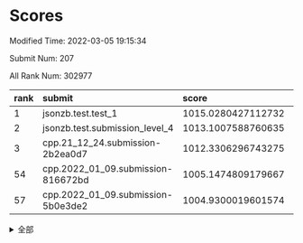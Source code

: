 # Scores

Modified Time: 2022-03-05 19:15:34

Submit Num: 207

All Rank Num: 302977

| rank |               submit               |       score        |       sigma        | pk_num |
| :--- | :--------------------------------- | :----------------- | :----------------- | :----- |
| 1    | jsonzb.test.test_1                 | 1015.0280427112732 | 0.8816307206318491 | 5850   |
| 2    | jsonzb.test.submission_level_4     | 1013.1007588760635 | 0.8208624893746921 | 5861   |
| 3    | cpp.21_12_24.submission-2b2ea0d7   | 1012.3306296743275 | 0.784561513094945  | 5851   |
| 54   | cpp.2022_01_09.submission-816672bd | 1005.1474809179667 | 0.7188103322139725 | 5849   |
| 57   | cpp.2022_01_09.submission-5b0e3de2 | 1004.9300019601574 | 0.7321921732805999 | 5858   |


<details>
<summary>全部</summary>

| rank |                 submit                 |       score        |       sigma        | pk_num |
| :--- | :------------------------------------- | :----------------- | :----------------- | :----- |
| 1    | jsonzb.test.test_1                     | 1015.0280427112732 | 0.8816307206318491 | 5850   |
| 2    | jsonzb.test.submission_level_4         | 1013.1007588760635 | 0.8208624893746921 | 5861   |
| 3    | cpp.21_12_24.submission-2b2ea0d7       | 1012.3306296743275 | 0.784561513094945  | 5851   |
| 4    | gobigger.level_3.submission_level_3_42 | 1011.5061173867629 | 0.7691407010620719 | 5857   |
| 5    | gobigger.level_3.submission_level_3_19 | 1011.4215152046816 | 0.7848948821205148 | 5855   |
| 6    | gobigger.level_3.submission_level_3_49 | 1011.2658203625515 | 0.7729516724660446 | 5855   |
| 7    | gobigger.level_3.submission_level_3_26 | 1011.1741322790635 | 0.7946303207652453 | 5855   |
| 8    | gobigger.level_3.submission_level_3_29 | 1010.9689612759481 | 0.7674336719829224 | 5858   |
| 9    | gobigger.level_3.submission_level_3_23 | 1010.929463358348  | 0.7582849471007239 | 5857   |
| 10   | gobigger.level_3.submission_level_3_34 | 1010.8274140467068 | 0.7609852657916467 | 5857   |
| 11   | gobigger.level_3.submission_level_3_46 | 1010.8228221339292 | 0.7738837276620528 | 5856   |
| 12   | gobigger.level_3.submission_level_3_37 | 1010.8120968562195 | 0.759058950582412  | 5857   |
| 13   | gobigger.level_3.submission_level_3_24 | 1010.4826489764789 | 0.7601550248111665 | 5854   |
| 14   | gobigger.level_3.submission_level_3_0  | 1010.4441577890321 | 0.7640494349258175 | 5852   |
| 15   | gobigger.level_3.submission_level_3_10 | 1010.4234555779726 | 0.7423194514164854 | 5851   |
| 16   | gobigger.level_3.submission_level_3_2  | 1010.416498096409  | 0.7664967769481679 | 5853   |
| 17   | gobigger.level_3.submission_level_3_47 | 1010.3899283837972 | 0.7693114072384063 | 5861   |
| 18   | gobigger.level_3.submission_level_3_33 | 1010.3897821097564 | 0.7724490826527489 | 5853   |
| 19   | gobigger.level_3.submission_level_3_20 | 1010.3396583163806 | 0.7685804364153511 | 5854   |
| 20   | gobigger.level_3.submission_level_3_30 | 1010.2998749417877 | 0.7541982646883839 | 5856   |
| 21   | gobigger.level_3.submission_level_3_9  | 1010.2458103745512 | 0.7576326617004784 | 5851   |
| 22   | gobigger.level_3.submission_level_3_16 | 1010.2341197451856 | 0.7637401160750168 | 5856   |
| 23   | gobigger.level_3.submission_level_3_41 | 1010.0218635088669 | 0.7540109033055631 | 5851   |
| 24   | gobigger.level_3.submission_level_3_27 | 1009.9873590865262 | 0.7694358308107887 | 5857   |
| 25   | gobigger.level_3.submission_level_3_5  | 1009.9536727485313 | 0.7534609571154853 | 5859   |
| 26   | gobigger.level_3.submission_level_3_14 | 1009.9185154614433 | 0.7682103388807732 | 5854   |
| 27   | gobigger.level_3.submission_level_3_45 | 1009.9032451519164 | 0.7581326135992125 | 5854   |
| 28   | gobigger.level_3.submission_level_3_38 | 1009.8998427949642 | 0.7764821420507677 | 5855   |
| 29   | gobigger.level_3.submission_level_3_3  | 1009.8589157440252 | 0.7560700735037873 | 5854   |
| 30   | gobigger.level_3.submission_level_3_1  | 1009.8502649115547 | 0.7722384489233893 | 5850   |
| 31   | gobigger.level_3.submission_level_3_8  | 1009.848435232237  | 0.7577171226854773 | 5853   |
| 32   | gobigger.level_3.submission_level_3_28 | 1009.8073211427175 | 0.7392333236942606 | 5858   |
| 33   | gobigger.level_3.submission_level_3_32 | 1009.8049037132887 | 0.7572970867528622 | 5853   |
| 34   | gobigger.level_3.submission_level_3_22 | 1009.7962930708454 | 0.7662131289419873 | 5850   |
| 35   | gobigger.level_3.submission_level_3_44 | 1009.7463900190614 | 0.7627751956272525 | 5851   |
| 36   | gobigger.level_3.submission_level_3_40 | 1009.6719621987643 | 0.7532938740894112 | 5850   |
| 37   | gobigger.level_3.submission_level_3_43 | 1009.6380034409508 | 0.7610792409254766 | 5847   |
| 38   | gobigger.level_3.submission_level_3_7  | 1009.6052098063805 | 0.7583958505500125 | 5850   |
| 39   | gobigger.level_3.submission_level_3_6  | 1009.5564928169853 | 0.7467979561079316 | 5854   |
| 40   | gobigger.level_3.submission_level_3_12 | 1009.460138861292  | 0.7608935435831392 | 5848   |
| 41   | gobigger.level_3.submission_level_3_39 | 1009.4361663658714 | 0.7272015292807531 | 5851   |
| 42   | gobigger.level_3.submission_level_3_25 | 1009.3896402478305 | 0.7654335297647676 | 5855   |
| 43   | gobigger.level_3.submission_level_3_11 | 1009.3207258769338 | 0.7522694334189088 | 5859   |
| 44   | gobigger.level_3.submission_level_3_13 | 1009.2889473744871 | 0.7562622233654309 | 5849   |
| 45   | gobigger.level_3.submission_level_3_36 | 1009.2815097323191 | 0.7537558676438864 | 5855   |
| 46   | gobigger.level_3.submission_level_3_21 | 1009.260136777386  | 0.7531374073953079 | 5861   |
| 47   | gobigger.level_3.submission_level_3_17 | 1009.2285663981629 | 0.748428360907098  | 5854   |
| 48   | gobigger.level_3.submission_level_3_35 | 1009.2019677364314 | 0.7524626829852691 | 5858   |
| 49   | gobigger.level_3.submission_level_3_48 | 1009.0799790013764 | 0.7559781625230314 | 5849   |
| 50   | gobigger.level_3.submission_level_3_31 | 1008.904906627895  | 0.7391080891013517 | 5852   |
| 51   | gobigger.level_3.submission_level_3_15 | 1008.893611609983  | 0.7357385270933999 | 5849   |
| 52   | gobigger.level_3.submission_level_3_18 | 1008.8064307112514 | 0.7580572703375706 | 5851   |
| 53   | gobigger.level_3.submission_level_3_4  | 1008.3672240760889 | 0.742289361845985  | 5858   |
| 54   | cpp.2022_01_09.submission-816672bd     | 1005.1474809179667 | 0.7188103322139725 | 5849   |
| 55   | gobigger.level_1.submission_level_1_28 | 1005.0826173603732 | 0.7219749819505158 | 5852   |
| 56   | gobigger.level_1.submission_level_1_35 | 1005.0438924044817 | 0.7117475364387421 | 5857   |
| 57   | cpp.2022_01_09.submission-5b0e3de2     | 1004.9300019601574 | 0.7321921732805999 | 5858   |
| 58   | gobigger.level_1.submission_level_1_3  | 1004.508413100784  | 0.7217788221384871 | 5856   |
| 59   | gobigger.level_1.submission_level_1_31 | 1004.0930034434921 | 0.7145017474936084 | 5854   |
| 60   | gobigger.level_1.submission_level_1_4  | 1004.0913667320104 | 0.7134188921628968 | 5862   |
| 61   | gobigger.level_1.submission_level_1_16 | 1004.0420741535196 | 0.7138298264475654 | 5856   |
| 62   | gobigger.level_1.submission_level_1_32 | 1004.0274615739961 | 0.7227126269092472 | 5858   |
| 63   | gobigger.level_1.submission_level_1_24 | 1003.986596541025  | 0.71390043591651   | 5854   |
| 64   | gobigger.level_1.submission_level_1_5  | 1003.9581884398044 | 0.7180406248519394 | 5858   |
| 65   | gobigger.level_1.submission_level_1_36 | 1003.8299225374433 | 0.7175357635212485 | 5856   |
| 66   | gobigger.level_1.submission_level_1_41 | 1003.6957749283885 | 0.7081633997134773 | 5857   |
| 67   | gobigger.level_1.submission_level_1_22 | 1003.6580103152304 | 0.7109894602083198 | 5852   |
| 68   | gobigger.level_1.submission_level_1_1  | 1003.6487915897281 | 0.7201638078212801 | 5857   |
| 69   | gobigger.level_1.submission_level_1_20 | 1003.613169031416  | 0.7079045842927693 | 5854   |
| 70   | gobigger.level_1.submission_level_1_26 | 1003.5927819910473 | 0.7083954770723416 | 5856   |
| 71   | gobigger.level_1.submission_level_1_8  | 1003.5750361847394 | 0.7098664713801612 | 5852   |
| 72   | gobigger.level_1.submission_level_1_44 | 1003.5161261363756 | 0.7252731192515897 | 5852   |
| 73   | gobigger.level_1.submission_level_1_23 | 1003.4355380083039 | 0.7080068129756116 | 5858   |
| 74   | gobigger.level_1.submission_level_1_38 | 1003.4279326775556 | 0.7153436504661027 | 5853   |
| 75   | gobigger.level_1.submission_level_1_19 | 1003.4272998590669 | 0.7118279728759461 | 5860   |
| 76   | gobigger.level_1.submission_level_1_45 | 1003.3320180174177 | 0.7254508013606578 | 5856   |
| 77   | gobigger.level_1.submission_level_1_2  | 1003.3185010680227 | 0.7330202484798107 | 5854   |
| 78   | gobigger.level_1.submission_level_1_14 | 1003.3138103037713 | 0.7133705392511316 | 5850   |
| 79   | gobigger.level_1.submission_level_1_49 | 1003.3091192788495 | 0.7104330452375643 | 5854   |
| 80   | gobigger.level_1.submission_level_1_27 | 1003.306660723933  | 0.7148424687123948 | 5854   |
| 81   | gobigger.level_1.submission_level_1_37 | 1003.2521984087989 | 0.710266465356574  | 5856   |
| 82   | gobigger.level_1.submission_level_1_39 | 1003.2198126681832 | 0.7112525851292244 | 5849   |
| 83   | gobigger.level_1.submission_level_1_9  | 1003.1697557439074 | 0.699472597906793  | 5864   |
| 84   | gobigger.level_1.submission_level_1_6  | 1002.9928273961956 | 0.7136387601021227 | 5858   |
| 85   | gobigger.level_1.submission_level_1_25 | 1002.9742899772497 | 0.7112247253746604 | 5856   |
| 86   | gobigger.level_1.submission_level_1_21 | 1002.9725467092561 | 0.71836887788551   | 5852   |
| 87   | gobigger.level_1.submission_level_1_11 | 1002.9573771817733 | 0.7146048472461266 | 5857   |
| 88   | gobigger.level_1.submission_level_1_40 | 1002.9552724769405 | 0.7129814085589173 | 5854   |
| 89   | gobigger.level_1.submission_level_1_18 | 1002.9263986131388 | 0.7188684898201539 | 5855   |
| 90   | gobigger.level_1.submission_level_1_34 | 1002.9026477621733 | 0.7139651895622436 | 5848   |
| 91   | gobigger.level_1.submission_level_1_7  | 1002.8581140658673 | 0.717392633901946  | 5858   |
| 92   | gobigger.level_1.submission_level_1_33 | 1002.7665201523018 | 0.7177656746554282 | 5852   |
| 93   | gobigger.level_1.submission_level_1_12 | 1002.6575218649334 | 0.7104550506053942 | 5856   |
| 94   | gobigger.level_1.submission_level_1_13 | 1002.5803800666987 | 0.7038202549971155 | 5852   |
| 95   | gobigger.level_1.submission_level_1_48 | 1002.556892860259  | 0.7253420375873887 | 5855   |
| 96   | gobigger.level_1.submission_level_1_15 | 1002.502222969542  | 0.7147972803459007 | 5856   |
| 97   | gobigger.level_1.submission_level_1_43 | 1002.4824247883008 | 0.7128381784919159 | 5857   |
| 98   | gobigger.level_1.submission_level_1_0  | 1002.472769100461  | 0.7104749563441787 | 5851   |
| 99   | gobigger.level_1.submission_level_1_10 | 1002.4476363425528 | 0.7181057456599731 | 5858   |
| 100  | gobigger.level_1.submission_level_1_17 | 1002.3905440134704 | 0.7147964442282806 | 5854   |
| 101  | gobigger.level_1.submission_level_1_42 | 1002.3414235336452 | 0.7031928140259489 | 5858   |
| 102  | gobigger.level_1.submission_level_1_47 | 1002.2883225457051 | 0.7124407791173566 | 5859   |
| 103  | gobigger.level_1.submission_level_1_46 | 1001.9265500744735 | 0.7052528963742867 | 5851   |
| 104  | gobigger.level_1.submission_level_1_29 | 1001.696050943923  | 0.7344250570934596 | 5854   |
| 105  | gobigger.level_1.submission_level_1_30 | 1001.2809046536096 | 0.7061701188067012 | 5852   |
| 106  | gobigger.random.submission_random_28   | 998.7542054922518  | 0.6966155215764906 | 5855   |
| 107  | gobigger.random.submission_random_1    | 997.2625382867216  | 0.7083015150093219 | 5857   |
| 108  | gobigger.random.submission_random_40   | 996.9571793067811  | 0.7069572230379034 | 5855   |
| 109  | gobigger.random.submission_random_22   | 996.9364094267695  | 0.7102655719035622 | 5852   |
| 110  | gobigger.random.submission_random_3    | 996.7375754406689  | 0.7118611016480386 | 5851   |
| 111  | gobigger.random.submission_random_36   | 996.647642343316   | 0.7071428583094258 | 5858   |
| 112  | gobigger.random.submission_random_15   | 996.6451469744247  | 0.711287196163097  | 5859   |
| 113  | gobigger.random.submission_random_14   | 996.6127897097998  | 0.7248938715396855 | 5857   |
| 114  | gobigger.random.submission_random_24   | 996.5802098170741  | 0.710896315343367  | 5854   |
| 115  | gobigger.random.submission_random_32   | 996.5334974725513  | 0.7008376604981801 | 5850   |
| 116  | gobigger.random.submission_random_38   | 996.5043900965139  | 0.7282680944872997 | 5857   |
| 117  | gobigger.random.submission_random_23   | 996.4793964776366  | 0.7040124798502572 | 5857   |
| 118  | gobigger.random.submission_random_47   | 996.412386526848   | 0.7185515742777154 | 5856   |
| 119  | gobigger.random.submission_random_6    | 996.3356621478235  | 0.7218621736963998 | 5855   |
| 120  | gobigger.random.submission_random_11   | 996.3038865607102  | 0.710228308176592  | 5856   |
| 121  | gobigger.random.submission_random_13   | 996.2691550254285  | 0.7154174592069287 | 5856   |
| 122  | gobigger.random.submission_random_41   | 996.2160578058255  | 0.7195591030406934 | 5856   |
| 123  | gobigger.random.submission_random_35   | 996.1935948478846  | 0.7172985218314493 | 5851   |
| 124  | gobigger.random.submission_random_5    | 996.1038080637165  | 0.7108356364065238 | 5855   |
| 125  | gobigger.random.submission_random_45   | 996.069095980269   | 0.722814525161207  | 5856   |
| 126  | gobigger.random.submission_random_27   | 996.0450504715623  | 0.7099929834427869 | 5854   |
| 127  | gobigger.random.submission_random_20   | 996.0112108768008  | 0.7027380872867375 | 5854   |
| 128  | gobigger.random.submission_random_0    | 995.9641362415199  | 0.7057810754224102 | 5854   |
| 129  | gobigger.random.submission_random_2    | 995.9145025646186  | 0.7212460844673055 | 5850   |
| 130  | gobigger.random.submission_random_4    | 995.9063990697416  | 0.720926413386504  | 5853   |
| 131  | gobigger.random.submission_random_31   | 995.8970494689198  | 0.7049625956652946 | 5855   |
| 132  | gobigger.random.submission_random_49   | 995.8769032720927  | 0.7101400023143875 | 5857   |
| 133  | gobigger.random.submission_random_29   | 995.8457185213935  | 0.7017566766658123 | 5855   |
| 134  | gobigger.random.submission_random_43   | 995.8306141577633  | 0.7201747325589825 | 5856   |
| 135  | gobigger.random.submission_random_12   | 995.8279173441758  | 0.7020118428987047 | 5854   |
| 136  | gobigger.random.submission_random_25   | 995.7905904152209  | 0.7322202068869014 | 5852   |
| 137  | gobigger.random.submission_random_37   | 995.7817131746301  | 0.7110410285305059 | 5856   |
| 138  | gobigger.random.submission_random_10   | 995.7266393631834  | 0.7166196518313162 | 5860   |
| 139  | gobigger.random.submission_random_42   | 995.6617842876361  | 0.7231543980835897 | 5859   |
| 140  | gobigger.random.submission_random_46   | 995.6613278351405  | 0.70713814416278   | 5853   |
| 141  | gobigger.random.submission_random_48   | 995.5929138801008  | 0.7281377272724465 | 5858   |
| 142  | gobigger.random.submission_random_8    | 995.4736174976507  | 0.7102923846027769 | 5851   |
| 143  | gobigger.random.submission_random_17   | 995.4479690962579  | 0.706931093581989  | 5854   |
| 144  | gobigger.random.submission_random_26   | 995.4401537069517  | 0.7036483093613296 | 5850   |
| 145  | gobigger.random.submission_random_44   | 995.3928294390685  | 0.7085758099639763 | 5854   |
| 146  | gobigger.random.submission_random_7    | 995.2983958117062  | 0.7111500537992557 | 5861   |
| 147  | gobigger.random.submission_random_21   | 995.2918602459592  | 0.7183929945763398 | 5854   |
| 148  | gobigger.random.submission_random_30   | 995.2154735470264  | 0.7070158512838501 | 5852   |
| 149  | gobigger.random.submission_random_34   | 995.2018272715717  | 0.7168578838544424 | 5857   |
| 150  | gobigger.random.submission_random_33   | 995.1972750826457  | 0.7111656459006848 | 5856   |
| 151  | gobigger.random.submission_random_18   | 995.1583402693666  | 0.7132683826280394 | 5855   |
| 152  | gobigger.random.submission_random_39   | 995.1453029446855  | 0.7196338956784258 | 5856   |
| 153  | gobigger.random.submission_random_19   | 994.9139118259543  | 0.7062565667189314 | 5852   |
| 154  | gobigger.random.submission_random_16   | 994.8748542239941  | 0.711852602148318  | 5852   |
| 155  | gobigger.random.submission_random_9    | 994.4276836263892  | 0.7114204435736228 | 5852   |
| 156  | gobigger.level_2.submission_level_2_48 | 993.5062174697462  | 0.7316549931864741 | 5856   |
| 157  | gobigger.level_2.submission_level_2_40 | 993.451919484387   | 0.724879340321674  | 5853   |
| 158  | gobigger.level_2.submission_level_2_38 | 993.3806622254564  | 0.7465320392950892 | 5851   |
| 159  | gobigger.level_2.submission_level_2_33 | 993.2676530462307  | 0.733734476528114  | 5856   |
| 160  | gobigger.level_2.submission_level_2_8  | 993.2233904514273  | 0.7419735316317925 | 5857   |
| 161  | gobigger.level_2.submission_level_2_25 | 993.1806113861066  | 0.7337715236528024 | 5858   |
| 162  | gobigger.level_2.submission_level_2_9  | 993.1270241591941  | 0.7360235566067763 | 5861   |
| 163  | gobigger.level_2.submission_level_2_43 | 993.0999933444939  | 0.7354673612674498 | 5854   |
| 164  | gobigger.level_2.submission_level_2_16 | 992.9182430171136  | 0.7407790088589515 | 5854   |
| 165  | gobigger.level_2.submission_level_2_7  | 992.9091323513967  | 0.748606446578538  | 5854   |
| 166  | gobigger.level_2.submission_level_2_17 | 992.8522881766876  | 0.7637969600418134 | 5853   |
| 167  | gobigger.level_2.submission_level_2_49 | 992.8110416893062  | 0.7459370266801972 | 5850   |
| 168  | gobigger.level_2.submission_level_2_19 | 992.7542587101697  | 0.7313000748805387 | 5858   |
| 169  | gobigger.level_2.submission_level_2_27 | 992.7188329270558  | 0.7430587237571846 | 5856   |
| 170  | gobigger.level_2.submission_level_2_39 | 992.7108434109734  | 0.7518423048168651 | 5855   |
| 171  | gobigger.level_2.submission_level_2_15 | 992.588979759056   | 0.7376911465997397 | 5853   |
| 172  | gobigger.level_2.submission_level_2_11 | 992.5603171242253  | 0.762329158503942  | 5857   |
| 173  | gobigger.level_2.submission_level_2_34 | 992.5462238279418  | 0.7424811756950171 | 5852   |
| 174  | gobigger.level_2.submission_level_2_36 | 992.4345219710003  | 0.7609129223687001 | 5856   |
| 175  | gobigger.level_2.submission_level_2_24 | 992.3560027709402  | 0.7516798162559928 | 5856   |
| 176  | gobigger.level_2.submission_level_2_45 | 992.2832182722731  | 0.7509578020625375 | 5851   |
| 177  | gobigger.level_2.submission_level_2_29 | 992.1805109938354  | 0.7522548675697973 | 5855   |
| 178  | gobigger.level_2.submission_level_2_10 | 992.1569542360999  | 0.7408472958137808 | 5854   |
| 179  | gobigger.level_2.submission_level_2_37 | 992.156238041932   | 0.7389087177707361 | 5856   |
| 180  | gobigger.level_2.submission_level_2_6  | 992.1300756602926  | 0.7520619466108728 | 5858   |
| 181  | gobigger.level_2.submission_level_2_44 | 992.1140355586947  | 0.7363000456650209 | 5855   |
| 182  | gobigger.level_2.submission_level_2_28 | 992.0919228922788  | 0.7262423961312838 | 5851   |
| 183  | gobigger.level_2.submission_level_2_0  | 992.0375003395098  | 0.7344631721039252 | 5854   |
| 184  | gobigger.level_2.submission_level_2_35 | 992.018478062776   | 0.7524038135093116 | 5858   |
| 185  | gobigger.level_2.submission_level_2_47 | 991.9799077766717  | 0.7422499726596313 | 5856   |
| 186  | gobigger.level_2.submission_level_2_22 | 991.9605802223438  | 0.7321761683253667 | 5860   |
| 187  | gobigger.level_2.submission_level_2_23 | 991.8849932096635  | 0.7411319269909238 | 5858   |
| 188  | gobigger.level_2.submission_level_2_5  | 991.8813549623641  | 0.7538918871223987 | 5852   |
| 189  | gobigger.level_2.submission_level_2_41 | 991.8236204569332  | 0.7495798360036655 | 5847   |
| 190  | gobigger.level_2.submission_level_2_21 | 991.795963210886   | 0.7550570685596294 | 5856   |
| 191  | gobigger.level_2.submission_level_2_14 | 991.7785208458029  | 0.7471938741651593 | 5852   |
| 192  | gobigger.level_2.submission_level_2_26 | 991.7456001911933  | 0.7447081968616591 | 5854   |
| 193  | gobigger.level_2.submission_level_2_46 | 991.7110399053025  | 0.7440962747865665 | 5854   |
| 194  | gobigger.level_2.submission_level_2_13 | 991.7066289269262  | 0.7473896118924673 | 5853   |
| 195  | gobigger.level_2.submission_level_2_20 | 991.6813623279028  | 0.7499920920827432 | 5853   |
| 196  | gobigger.level_2.submission_level_2_31 | 991.6368314574154  | 0.7521650948051634 | 5858   |
| 197  | gobigger.level_2.submission_level_2_42 | 991.5560009446143  | 0.7385547620268114 | 5856   |
| 198  | gobigger.level_2.submission_level_2_4  | 991.5310018714257  | 0.7431106464939269 | 5859   |
| 199  | gobigger.level_2.submission_level_2_30 | 991.1903329521615  | 0.7528673233125979 | 5851   |
| 200  | gobigger.level_2.submission_level_2_1  | 991.1506538590544  | 0.7503987587137672 | 5860   |
| 201  | gobigger.level_2.submission_level_2_2  | 990.9400294043896  | 0.7485072099267759 | 5857   |
| 202  | gobigger.level_2.submission_level_2_12 | 990.9269638679601  | 0.7566592011285553 | 5854   |
| 203  | gobigger.level_2.submission_level_2_18 | 990.8146820816061  | 0.7473871323897108 | 5856   |
| 204  | gobigger.level_2.submission_level_2_32 | 990.728320869502   | 0.759571531084229  | 5854   |
| 205  | gobigger.level_2.submission_level_2_3  | 989.2746993525607  | 0.7846465767091498 | 5852   |
| 206  | gobigger.none.submission_none_1        | 977.4834690241063  | 1.3682416424218504 | 5855   |
| 207  | gobigger.none.submission_none_0        | 977.0907773656886  | 1.2662482339839538 | 5853   |

</details>
